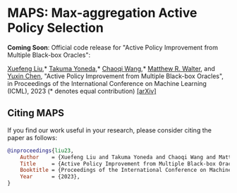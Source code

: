 # MAPS: Max-aggregation Active Policy Selection

**Coming Soon**: Official code release for "Active Policy Improvement from Multiple Black-box Oracles":

[Xuefeng Liu](https://www.linkedin.com/in/xuefeng-liu-658278200/),* [Takuma Yoneda](https://takuma.yoneda.xyz),* [Chaoqi Wang](https://alecwangcq.github.io),* [Matthew R. Walter](https://ttic.edu/walter), and [Yuxin Chen](https://yuxinchen.org), "Active Policy Improvement from Multiple Black-box Oracles", in Proceedings of the International Conference on Machine Learning (ICML), 2023 (* denotes equal contribution) [[arXiv]](https://arxiv.org/abs/2306.10259)

## Citing MAPS

If you find our work useful in your research, please consider citing the paper as follows:

``` bibtex
@inproceedings{liu23,
    Author    = {Xuefeng Liu and Takuma Yoneda and Chaoqi Wang and Matthew R. Walter and Yuxin Chen},
    Title     = {Active Policy Improvement from Multiple Black-box Oracles},
    Booktitle = {Proceedings of the International Conference on Machine Learning (ICML)},
    Year      = {2023},
}
```
